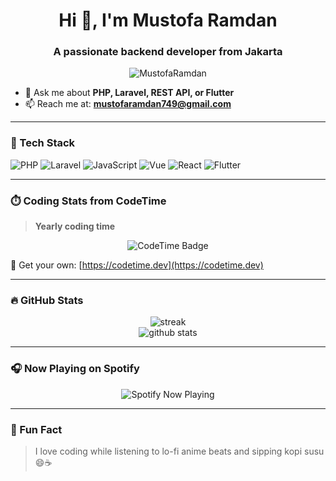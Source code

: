 <h1 align="center">Hi 👋, I'm Mustofa Ramdan</h1>
<h3 align="center">A passionate backend developer from Jakarta</h3>

<p align="center">
  <img src="https://komarev.com/ghpvc/?username=MustofaRamdan&label=Profile%20views&color=0e75b6&style=flat" alt="MustofaRamdan" />
</p>

- 💬 Ask me about **PHP, Laravel, REST API, or Flutter**
- 📫 Reach me at: **mustofaramdan749@gmail.com**

---

### 🧰 Tech Stack
![PHP](https://img.shields.io/badge/-PHP-777BB4?style=for-the-badge&logo=php&logoColor=white)
![Laravel](https://img.shields.io/badge/-Laravel-F55247?style=for-the-badge&logo=laravel&logoColor=white)
![JavaScript](https://img.shields.io/badge/-JavaScript-F7DF1E?style=for-the-badge&logo=javascript&logoColor=black)
![Vue](https://img.shields.io/badge/-Vue.js-4FC08D?style=for-the-badge&logo=vue.js&logoColor=white)
![React](https://img.shields.io/badge/-React-20232A?style=for-the-badge&logo=react&logoColor=61DAFB)
![Flutter](https://img.shields.io/badge/-Flutter-02569B?style=for-the-badge&logo=flutter&logoColor=white)

---

### ⏱️ Coding Stats from CodeTime

> **Yearly coding time**

<p align="center">
<img href="https://codetime.dev" alt="CodeTime Badge" src="https://img.shields.io/endpoint?style=social&color=&url=https%3A%2F%2Fapi.codetime.dev%2Fv3%2Fusers%2Fshield%3Fuid%3D32809">
</p>

🔗 Get your own: [https://codetime.dev](https://codetime.dev)

---

### 🔥 GitHub Stats

<p align="center">
  <img src="https://github-readme-streak-stats.herokuapp.com?user=MustofaRamdan&theme=tokyonight&hide_border=true" alt="streak" />
  <br />
  <img src="https://github-readme-stats.vercel.app/api?username=MustofaRamdan&show_icons=true&theme=tokyonight&hide_border=true" alt="github stats" />
</p>

---

### 🎧 Now Playing on Spotify

<p align="center">
  <img src="https://spotify-github-profile.kittinanx.com/api/view.svg?uid=31u7r5gkt5xhp5dpne44l7fhrn6e&cover_image=true&theme=default&show_offline=true&background_color=121212&interchange=true&bar_color_cover=true" alt="Spotify Now Playing" />
</p>

---

### 📌 Fun Fact

> I love coding while listening to lo-fi anime beats and sipping kopi susu 😄☕
